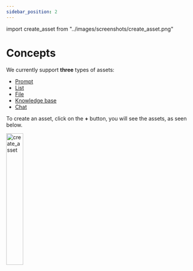 ```yaml
---
sidebar_position: 2
---
```


import create_asset from "../images/screenshots/create_asset.png"

# Concepts

We currently support **three** types of assets:

- [Prompt](/concepts/Prompts)
- [List](/concepts/lists)
- [File](/concepts/Files)
- [Knowledge base](/concepts/Knowledge-bases)
- [Chat](/concepts/chats)

To create an asset, click on the **+** button, you will see the assets, as seen below.

<img src={create_asset} alt="create_asset" width="30%" />
